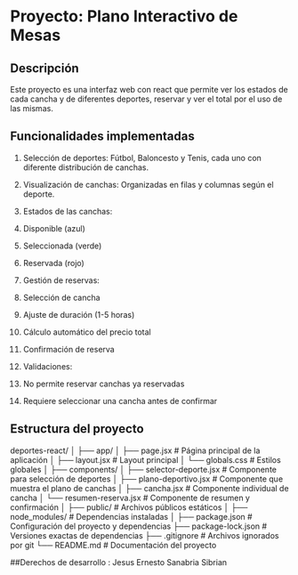 # Proyecto: Plano Interactivo de Mesas

## Descripción
Este proyecto es una interfaz web con react que permite ver los estados de cada cancha y de diferentes deportes, reservar  y ver el total por el uso de las mismas.



## Funcionalidades implementadas

1. Selección de deportes: Fútbol, Baloncesto y Tenis, cada uno con diferente distribución de canchas.
2. Visualización de canchas: Organizadas en filas y columnas según el deporte.
3. Estados de las canchas:

1. Disponible (azul)
2. Seleccionada (verde)
3. Reservada (rojo)



4. Gestión de reservas:

1. Selección de cancha
2. Ajuste de duración (1-5 horas)
3. Cálculo automático del precio total
4. Confirmación de reserva



5. Validaciones:

1. No permite reservar canchas ya reservadas
2. Requiere seleccionar una cancha antes de confirmar


## Estructura del proyecto
deportes-react/
│
├── app/
│   ├── page.jsx                 # Página principal de la aplicación
│   ├── layout.jsx              # Layout principal
│   └── globals.css             # Estilos globales
│
├── components/
│   ├── selector-deporte.jsx    # Componente para selección de deportes
│   ├── plano-deportivo.jsx     # Componente que muestra el plano de canchas
│   ├── cancha.jsx             # Componente individual de cancha
│   └── resumen-reserva.jsx    # Componente de resumen y confirmación
│
├── public/                     # Archivos públicos estáticos
│
├── node_modules/              # Dependencias instaladas
│
├── package.json              # Configuración del proyecto y dependencias
├── package-lock.json        # Versiones exactas de dependencias
├── .gitignore              # Archivos ignorados por git
└── README.md               # Documentación del proyecto


##Derechos de desarrollo : Jesus Ernesto Sanabria Sibrian
